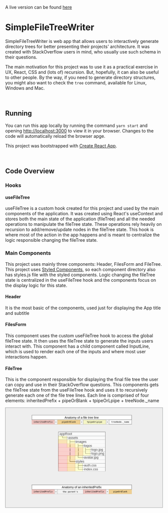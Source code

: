 A live version can be found [here](https://file-tree-writer.now.sh/)
<br />

# SimpleFileTreeWriter

SimpleFileTreeWriter is web app that allows users to interactively generate directory trees for better presenting their projects' architecture. It was created with StackOverflow users in mind, who usually use such schema in their questions. 

The main motivation for this project was to use it as a practical exercise in UX, React, CSS and (lots of) recursion. But, hopefully, it can also be useful to other people. By the way, if you need to generate directory structures, you might also want to check the `tree` command, available for Linux, Windows and Mac.

<br />


## Running

You can run this app locally by running the command `yarn start` and opening [http://localhost:3000](http://localhost:3000) to view it in your browser. Changes to the code will automatically reload the browser apge.

This project was bootstrapped with [Create React App](https://github.com/facebook/create-react-app).

<br />


## Code Overview

### Hooks
#### useFileTree
useFileTree is a custom hook created for this project and used by the main components of the application. It was created using React's useContext and stores both the main state of the application (fileTree) and all the needed operations to manipulate the fileTree state. These operations rely heavily on recursion to add/remove/update nodes in the fileTree state. This hook is where most of the action in the app happens and is meant to centralize the logic responsible changing the fileTree state.

### Main Components
This project uses mainly three components: Header, FilesForm and FileTree. This project uses [Styled Components](https://github.com/styled-components/styled-components), so each component directory also has styles.js file with the styled components. Logic changing the fileTree state is centralized in the useFileTree hook and the components focus on the display logic for this state.

#### Header 
It is the most basic of the components, used just for displaying the App title and subtitle

#### FilesForm
This component uses the custom useFileTree hook to access the global fileTree state. It then uses the fileTree state to generate the inputs users interact with. This component has a child component called InputLine, which is used to render each one of the inputs and where most user interactions happen.

#### FileTree
This is the component responsible for displaying the final file tree the user can copy and use in their StackOverflow questions. This components gets the fileTree state from the useFileTree hook and uses it to recursively generate each one of the file tree lines. Each line is comprised of four elements: inheritedPrefix + pipeOrBlank + tpipeOrLpipe + treeNode._name 

![visual explanation of how file tree lines are written](https://github.com/lucsande/file-tree-writer/blob/master/public/images/anatomy-of-a-line.png?raw=true)




